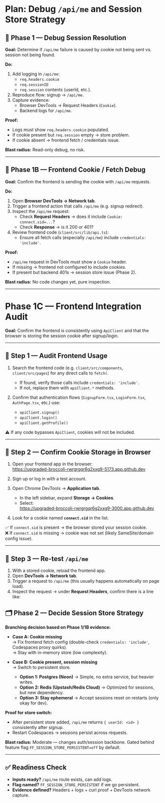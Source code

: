 # Plan: Debug `/api/me` and Session Store Strategy

## 🔎 Phase 1 — Debug Session Resolution
**Goal:** Determine if `/api/me` failure is caused by cookie not being sent vs. session not being found.  

**Do:**
1. Add logging in `/api/me`:  
   - `req.headers.cookie`  
   - `req.sessionID`  
   - `req.session` contents (userId, etc.).  
2. Reproduce flow: signup → `/api/me`.  
3. Capture evidence:  
   - Browser DevTools → Request Headers (`Cookie`).  
   - Backend logs for `/api/me`.  

**Proof:**  
- Logs must show `req.headers.cookie` populated.  
- If cookie present but `req.session` empty → store problem.  
- If cookie absent → frontend fetch / credentials issue.  

**Blast radius:** Read-only debug, no risk.  

---

## 🔎 Phase 1B — Frontend Cookie / Fetch Debug
**Goal:** Confirm the frontend is sending the cookie with `/api/me` requests.  

**Do:**
1. Open **Browser DevTools → Network tab**.  
2. Trigger a frontend action that calls `/api/me` (e.g. signup redirect).  
3. Inspect the `/api/me` request:  
   - Check **Request Headers** → does it include `Cookie: connect.sid=...`?  
   - Check **Response** → is it 200 or 401?  
4. Review frontend code (`client/src/lib/api.ts`):  
   - Ensure all fetch calls (especially `/api/me`) include `credentials: 'include'`.  

**Proof:**  
- `/api/me` request in DevTools must show a `Cookie` header.  
- If missing → frontend not configured to include cookies.  
- If present but backend 401s → session store issue (Phase 2).  

**Blast radius:** No code changes yet, pure inspection.  

---
# Phase 1C — Frontend Integration Audit

**Goal:** Confirm the frontend is consistently using `ApiClient` and that the browser is storing the session cookie after signup/login.

---

## 🔎 Step 1 — Audit Frontend Usage
1. Search the frontend code (e.g. `client/src/components`, `client/src/pages`) for any direct calls to `fetch(`.  
   - If found, verify those calls include `credentials: 'include'`.  
   - If not, replace them with `apiClient.*` methods.  

2. Confirm that authentication flows (`SignupForm.tsx`, `LoginForm.tsx`, `AuthPage.tsx`, etc.) use:  
   - `apiClient.signup()`  
   - `apiClient.login()`  
   - `apiClient.getProfile()`  

⚠️ If any code bypasses `ApiClient`, cookies will not be included.

---

## 🔎 Step 2 — Confirm Cookie Storage in Browser
1. Open your frontend app in the browser:  
   https://upgraded-broccoli-rwrgrgqr6g2xxg9-5173.app.github.dev  

2. Sign up or log in with a test account.  

3. Open Chrome DevTools → **Application tab**.  
   - In the left sidebar, expand **Storage → Cookies**.  
   - Select:  
     https://upgraded-broccoli-rwrgrgqr6g2xxg9-3000.app.github.dev  

4. Look for a cookie named **`connect.sid`** in the list.  

✅ If `connect.sid` is present → the browser stored your session cookie.  
❌ If `connect.sid` is missing → cookie was not set (likely SameSite/domain config issue).

---

## 🔎 Step 3 — Re-test `/api/me`
1. With a stored cookie, reload the frontend app.  
2. Open **DevTools → Network tab**.  
3. Trigger a request to `/api/me` (this usually happens automatically on page load).  
4. Inspect the request → under **Request Headers**, confirm there is a line like:  


## 🗂️ Phase 2 — Decide Session Store Strategy
**Branching decision based on Phase 1/1B evidence:**  

- **Case A: Cookie missing**  
  → Fix frontend fetch config (double-check `credentials: 'include'`, Codespaces proxy quirks).  
  → Stay with in-memory store (low complexity).  

- **Case B: Cookie present, session missing**  
  → Switch to persistent store.  
  - **Option 1: Postgres (Neon)** → Simple, no extra service, but heavier writes.  
  - **Option 2: Redis (Upstash/Redis Cloud)** → Optimized for sessions, but new dependency.  
  - **Option 3: Stay ephemeral** → Accept sessions reset on restarts (only okay for dev).  

**Proof for store switch:**  
- After persistent store added, `/api/me` returns `{ userId: <id> }` consistently after signup.  
- Restart Codespaces → sessions persist across requests.  

**Blast radius:** Moderate — changes auth/session backbone. Gated behind feature flag `FF_SESSION_STORE_PERSISTENT=off` by default.  

---

## ✅ Readiness Check
- **Inputs ready?** `/api/me` route exists, can add logs.  
- **Flag named?** `FF_SESSION_STORE_PERSISTENT` if we go persistent.  
- **Evidence defined?** Headers + logs + curl proof + DevTools network capture.  
